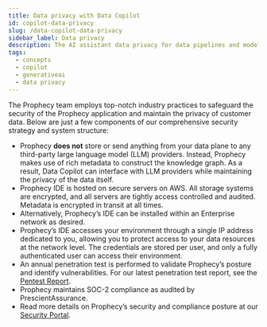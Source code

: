 ```yaml
---
title: Data privacy with Data Copilot
id: copilot-data-privacy
slug: /data-copilot-data-privacy
sidebar_label: Data privacy
description: The AI assistant data privacy for data pipelines and models
tags:
  - concepts
  - copilot
  - generativeai
  - data privacy
---
```


The Prophecy team employs top-notch industry practices to safeguard the security of the Prophecy application and maintain the privacy of customer data. Below are just a few components of our comprehensive security strategy and system structure:

- Prophecy **does not** store or send anything from your data plane to any third-party large language model (LLM) providers. Instead, Prophecy makes use of rich metadata to construct the knowledge graph. As a result, Data Copilot can interface with LLM providers while maintaining the privacy of the data itself.
- Prophecy IDE is hosted on secure servers on AWS. All storage systems are encrypted, and all servers are tightly access controlled and audited. Metadata is encrypted in transit at all times.
- Alternatively, Prophecy’s IDE can be installed within an Enterprise network as desired.
- Prophecy’s IDE accesses your environment through a single IP address dedicated to you, allowing you to protect access to your data resources at the network level. The credentials are stored per user, and only a fully authenticated user can access their environment.
- An annual penetration test is performed to validate Prophecy’s posture and identify vulnerabilities. For our latest penetration test report, see the [Pentest Report](https://security.prophecy.io/?itemUid=722b9671-c0d5-4a19-a5f7-0ad8fd81307c&source=click).
- Prophecy maintains SOC-2 compliance as audited by PrescientAssurance.
- Read more details on Prophecy’s security and compliance posture at our [Security Portal](https://security.Prophecy.io/).
